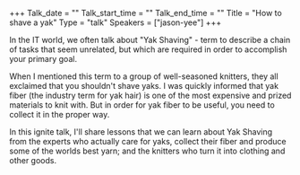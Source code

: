 +++
Talk_date = ""
Talk_start_time = ""
Talk_end_time = ""
Title = "How to shave a yak"
Type = "talk"
Speakers = ["jason-yee"]
+++

In the IT world, we often talk about "Yak Shaving" - term to describe a chain of tasks that seem unrelated, but which are required in order to accomplish your primary goal.

When I mentioned this term to a group of well-seasoned knitters, they all exclaimed that you shouldn't shave yaks. I was quickly informed that yak fiber (the industry term for yak hair) is one of the most expensive and prized materials to knit with. But in order for yak fiber to be useful, you need to collect it in the proper way.

In this ignite talk, I'll share lessons that we can learn about Yak Shaving from the experts who actually care for yaks, collect their fiber and produce some of the worlds best yarn; and the knitters who turn it into clothing and other goods.
